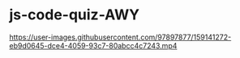 # js-code-quiz-AWY













https://user-images.githubusercontent.com/97897877/159141272-eb9d0645-dce4-4059-93c7-80abcc4c7243.mp4
